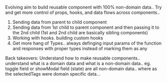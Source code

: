 Evolving aim to build reusable component with 100% non-domain data.. 
Try and get more control of props, hooks, and data flows across components..
1) Sending data from parent to child component
2) Sending data from 1st child to parent component and then passing it to the 2nd child  (1st and 2nd child are basically sibling components)
3) Working with hooks. building custom hooks
4) Get more hang of Types.. always definging input params of the function and responses with proper types instead of marking them as any

Back takeovers: Understand how to make reusable components.. understand what is a domain data and what is a non-domain data.. eg. toggle field or showModal field (state) are all non-domain data.. where as the selectedTags were domain specific data...

